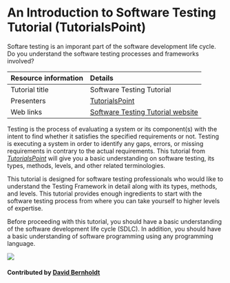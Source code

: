 # An Introduction to Software Testing Tutorial (TutorialsPoint)

Softare testing is an imporant part of the software development life cycle. Do you understand the software testing processes and frameworks involved?

Resource information | Details 
:--- | :--- 
Tutorial title   | Software Testing Tutorial
Presenters | [TutorialsPoint](https://www.tutorialspoint.com/index.htm)
Web links | [Software Testing Tutorial website](http://www.tutorialspoint.com/software_testing/)                

Testing is the process of evaluating a system or its component(s) with the intent to find whether it satisfies the specified requirements or not. Testing is executing a system in order to identify any gaps, errors, or missing requirements in contrary to the actual requirements. This tutorial from *[TutorialsPoint](https://www.tutorialspoint.com/index.htm)* will give you a basic understanding on software testing, its types, methods, levels, and other related terminologies.

This tutorial is designed for software testing professionals who would like to understand the Testing Framework in detail along with its types, methods, and levels. This tutorial provides enough ingredients to start with the software testing process from where you can take yourself to higher levels of expertise.

Before proceeding with this tutorial, you should have a basic understanding of the software development life cycle (SDLC). In addition, you should have a basic understanding of software programming using any programming language.

<img src='https://github.com/betterscientificsoftware/images/raw/master/Logo-class_tutorialpoint_logo.png' class='logo' />

#### Contributed by [David Bernholdt](http://github.com/bernhold)

<!---
Publish: yes
Categories: Reliability, skills
Topics: testing
Tags: training, video
Level: 2
Prerequisites: defaults
Aggregate: none
--->
